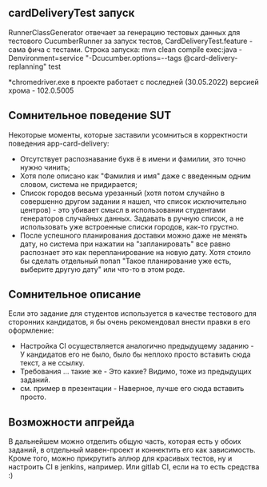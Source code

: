 ## cardDeliveryTest запуск

RunnerClassGenerator отвечает за генерацию тестовых данных для тестового
CucumberRunner за запуск тестов, CardDeliveryTest.feature - сама фича с тестами.
Строка запуска: 
mvn clean compile exec:java -Denvironment=service "-Dcucumber.options=--tags @card-delivery-replanning" test

*chromedriver.exe в проекте работает с последней (30.05.2022) версией хрома - 102.0.5005

## Сомнительное поведение SUT

Некоторые моменты, которые заставили усомниться в корректности поведения app-card-delivery:
- Отсутствует распознавание букв ё в имени и фамилии, это точно нужно чинить;
- Хотя поле описано как "Фамилия и имя" даже с введенным одним словом, система не придирается;
- Список городов весьма урезанный (хотя потом случайно в совершенно другом задании я нашел, что список исключительно центров) - это убивает смысл в использовании студентами генераторов случайных данных. Задавать в ручную список, а не использовать уже встроенные списки городов, как-то грустно. 
- После успешного планирования доставки можно даже не менять дату, но система при нажатии на "запланировать" все равно распознает это как перепланирование на новую дату. Хотя стоило бы сделать отдельный попап "Такое планирование уже есть, выберите другую дату" или что-то в этом роде.

## Сомнительное описание

Если это задание для студентов используется в качестве тестового для сторонних кандидатов, я бы очень рекомендовал внести правки в его оформление:
- Настройка CI осуществляется аналогично предыдущему заданию - У кандидатов его не было, было бы неплохо просто вставить сюда текст, а не ссылку.
- Требования ... такие же - Это какие? Видимо, тоже из предыдущих заданий.
- см. пример в презентации - Наверное, лучше его сюда вставить просто.

## Возможности апгрейда

В дальнейшем можно отделить общую часть, которая есть у обоих заданий, в отдельный мавен-проект и коннектить его как зависимость.
Кроме того, можно прикрутить аллюр для красивых тестов, ну и настроить CI в jenkins, например. Или gitlab CI, если на то есть средства :)